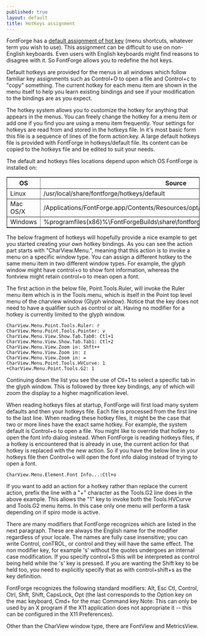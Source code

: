 ```yaml
---
published: true
layout: default
title: HotKeys assignment
---
```


FontForge has a [default assignment of hot key](/en-US/documentation/interface/hotkeys) (menu shortcuts, whatever term you wish to use). This assignment can be difficult to use on non-English keyboards. Even users with English keyboards might find reasons to disagree with it. So FontForge allows you to redefine the hot keys. 

Default hotkeys are provided for the menus in all windows which follow familiar key assignments such as Control+O to open a file and Control+c to "copy" something. The current hotkey for each menu item are shown in the menu itself to help you learn existing bindings and see if your modification to the bindings are as you expect.

The hotkey system allows you to customize the hotkey for anything that appears in the menus. You can freely change the hotkey for a menu item or add one if you find you are using a menu item frequently. Your settings for hotkeys are read from and stored in the hotkeys file. In it's most basic form this file is a sequence of lines of the form action:key. A large default hotkeys file is provided with FontForge in hotkeys/default file.  Its content can be copied to the hotkeys file and be edited to suit your needs.

The default and hotkeys files locations depend upon which OS FontForge is installed on:

<table class="table" border>

<tbody>

  <tr>
    <th>OS</th>
    <th>Source</th>
    <th>Destination</th>
  </tr>
  <tr>
    <td>Linux</td>
    <td>/usr/local/share/fontforge/hotkeys/default</td>
    <td>~/.config/fontforge/hotkeys</td>
  </tr>
  <tr>
    <td>Mac OS/X</td>
    <td>/Applications/FontForge.app/Contents/Resources/opt/local/share/fontforge/hotkeys/default</td>
    <td>~/.config/fontforge/hotkeys</td>
  </tr>
  <tr>
    <td>Windows</td>
    <td>%programfiles(x86)%\FontForgeBuilds\share\fontforge\hotkeys\default</td>
    <td>%userprofile%\AppData\Roaming\FontForge\hotkeys</td>
  </tr>

</tbody>

</table>

The below fragment of hotkeys will hopefully provide a nice example to get you started creating your own hotkey bindings. As you can see the action part starts with "CharView.Menu.", meaning that this action is to invoke a menu on a specific window type. You can assign a different hotkey to the same menu item in two different window types. For example, the glyph window might have control+o to show font information, whereas the fontview might retain control+o to mean open a font.

The first action in the below file, Point.Tools.Ruler, will invoke the Ruler menu item which is in the Tools menu, which is itself in the Point top level menu of the charview window (Glyph window). Notice that the key does not need to have a qualifier such as control or alt. Having no modifier for a hotkey is currently limited to the glyph window.

```
CharView.Menu.Point.Tools.Ruler: r
CharView.Menu.Point.Tools.Pointer: v
CharView.Menu.View.Show.Tab.Tab0: Ctl+1
CharView.Menu.View.Show.Tab.Tab1: Ctl+2
CharView.Menu.View.Zoom in: Shft++
CharView.Menu.View.Zoom in: z
CharView.Menu.View.Zoom in: =
CharView.Menu.Point.Tools.HVCurve: 1
+CharView.Menu.Point.Tools.G2: 1
```

Continuing down the list you see the use of Ctl+1 to select a specific tab in the glyph window. This is followed by three key bindings, any of which will zoom the display to a higher magnification level.

When reading hotkeys files at startup, FontForge will first load many system defaults and then your hotkeys file. Each file is processed from the first line to the last line. When reading these hotkey files, it might be the case that two or more lines have the exact same hotkey. For example, the system default is Control+o to open a file. You might like to override that hotkey to open the font info dialog instead. When FontForge is reading hotkeys files, if a hotkey is encountered that is already in use, the current action for that hotkey is replaced with the new action. So if you have the below line in your hotkeys file then Control+o will open the font info dialog instead of trying to open a font.

```
CharView.Menu.Element.Font Info...:Ctl+o
```

If you want to add an action for a hotkey rather than replace the current action, prefix the line with a "+" character as the Tools.G2 line does in the above example. This allows the "1" key to invoke both the Tools.HVCurve and Tools.G2 menu items. In this case only one menu will perform a task depending on if spiro mode is active.

There are many modifiers that FontForge recognizes which are listed in the next paragraph. These are always the English name for the modifier regardless of your locale. The names are fully case insensitive; you can write Control, conTROL, or control and they will have the same effect. The non modifier key, for example 's' without the quotes undergoes an internal case modification. If you specify control+S this will be interpreted as control being held while the 's' key is pressed. If you are wanting the Shift key to be held too, you need to explicitly specify that as with control+shift+s as the key definition.

FontForge recognizes the following standard modifiers: Alt, Esc Ctl, Control, Ctrl, Shft, Shift, CapsLock, Opt (the last corresponds to the Option key on the mac keyboard, Cmd+ for the mac Command key Note: This can only be used by an X program if the X11 application does not appropriate it -- this can be configured in the X11 Preferences).

Other than the CharView window type, there are FontView and MetricsView.
